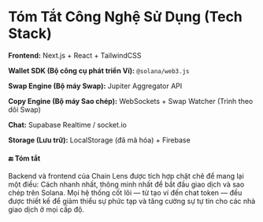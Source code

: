 # Tóm Tắt Công Nghệ Sử Dụng (Tech Stack)

**Frontend:**
Next.js + React + TailwindCSS

**Wallet SDK (Bộ công cụ phát triển Ví):**
`@solana/web3.js`

**Swap Engine (Bộ máy Swap):**
Jupiter Aggregator API

**Copy Engine (Bộ máy Sao chép):**
WebSockets + Swap Watcher (Trình theo dõi Swap)

**Chat:**
Supabase Realtime / socket.io

**Storage (Lưu trữ):**
LocalStorage (đã mã hóa) + Firebase

#### 🔚 Tóm tắt
Backend và frontend của Chain Lens được tích hợp chặt chẽ để mang lại một điều:
Cách nhanh nhất, thông minh nhất để bắt đầu giao dịch và sao chép trên Solana.
Mọi hệ thống cốt lõi — từ tạo ví đến chat token — đều được thiết kế để giảm thiểu sự phức tạp và tăng cường sự tự tin cho các nhà giao dịch ở mọi cấp độ.
